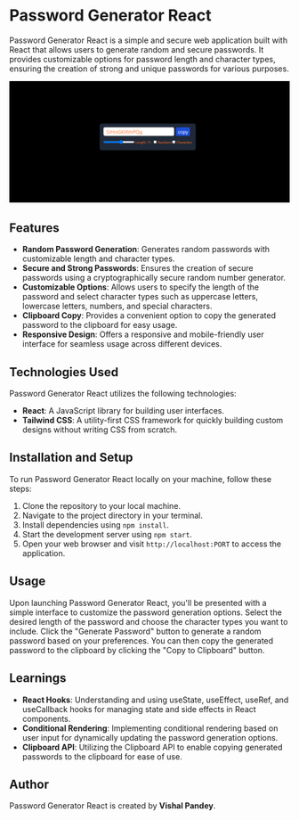 # Password Generator React

Password Generator React is a simple and secure web application built with React that allows users to generate random and secure passwords. It provides customizable options for password length and character types, ensuring the creation of strong and unique passwords for various purposes.

![Password Generator React Screenshot](/screenshot.png)

## Features

- **Random Password Generation**: Generates random passwords with customizable length and character types.
- **Secure and Strong Passwords**: Ensures the creation of secure passwords using a cryptographically secure random number generator.
- **Customizable Options**: Allows users to specify the length of the password and select character types such as uppercase letters, lowercase letters, numbers, and special characters.
- **Clipboard Copy**: Provides a convenient option to copy the generated password to the clipboard for easy usage.
- **Responsive Design**: Offers a responsive and mobile-friendly user interface for seamless usage across different devices.

## Technologies Used

Password Generator React utilizes the following technologies:

- **React**: A JavaScript library for building user interfaces.
- **Tailwind CSS**: A utility-first CSS framework for quickly building custom designs without writing CSS from scratch.

## Installation and Setup

To run Password Generator React locally on your machine, follow these steps:

1. Clone the repository to your local machine.
2. Navigate to the project directory in your terminal.
3. Install dependencies using `npm install`.
4. Start the development server using `npm start`.
5. Open your web browser and visit `http://localhost:PORT` to access the application.

## Usage

Upon launching Password Generator React, you'll be presented with a simple interface to customize the password generation options. Select the desired length of the password and choose the character types you want to include. Click the "Generate Password" button to generate a random password based on your preferences. You can then copy the generated password to the clipboard by clicking the "Copy to Clipboard" button.

## Learnings

- **React Hooks**: Understanding and using useState, useEffect, useRef, and useCallback hooks for managing state and side effects in React components.
- **Conditional Rendering**: Implementing conditional rendering based on user input for dynamically updating the password generation options.
- **Clipboard API**: Utilizing the Clipboard API to enable copying generated passwords to the clipboard for ease of use.

## Author

Password Generator React is created by **Vishal Pandey**.
